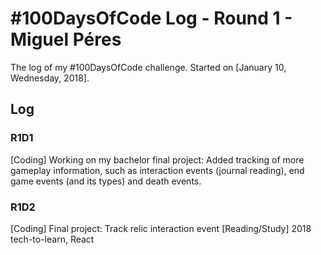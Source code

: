 # #100DaysOfCode Log - Round 1 - Miguel Péres

The log of my #100DaysOfCode challenge. Started on [January 10, Wednesday, 2018].

## Log

### R1D1 
[Coding] Working on my bachelor final project: Added tracking of more gameplay information, such as interaction events (journal reading), end game events (and its types) and death events.

### R1D2
[Coding] Final project: Track relic interaction event
[Reading/Study] 2018 tech-to-learn, React
